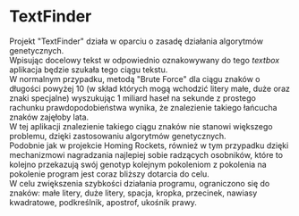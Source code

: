 # TextFinder

Projekt "TextFinder" działa w oparciu o zasadę działania algorytmów genetycznych. <br />
Wpisując docelowy tekst w odpowiednio oznakowywany do tego *textbox* aplikacja będzie szukała tego ciągu tekstu. <br />
W normalnym przypadku, metodą "Brute Force" dla ciągu znaków o długości powyżej 10 (w skład których mogą wchodzić litery małe, duże oraz znaki specjalne) wyszukując 1 miliard haseł na sekunde z prostego rachunku prawdopodobieństwa wynika, że znalezienie takiego łańcucha znaków zajęłoby lata.<br />
W tej aplikacji znalezienie takiego ciągu znaków nie stanowi większego problemu, dzięki zastosowaniu algorytmów genetycznych.<br />
Podobnie jak w projekcie Homing Rockets, również w tym przypadku dzięki mechanizmowi nagradzania najlepiej sobie radzących osobników, które to kolejno przekazują swój genotyp kolejnym pokoleniom z pokolenia na pokolenie program jest coraz bliższy dotarcia do celu.<br />
W celu zwiększenia szybkości działania programu, ograniczono się do znaków: małe litery, duże litery, spacja, kropka, przecinek, nawiasy kwadratowe, podkreślnik, apostrof, ukośnik prawy. <br />
